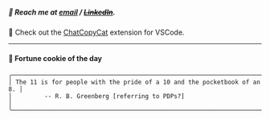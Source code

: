 ##### :calling: Reach me at **[email](mailto:johannes@stenmark.in)** ***/*** **[~~LinkedIn~~](https://www.linkedin.com/in/johannes-stenmark)**.
:feet: Check out the [ChatCopyCat](https://github.com/jstenmark/ChatCopyCat) extension for VSCode.

---
#### :cookie: Fortune cookie of the day
```smalltalk
╭─────────────────────────────────────────────────────────────────────────╮
│ The 11 is for people with the pride of a 10 and the pocketbook of an 8. │
│         -- R. B. Greenberg [referring to PDPs?]                         │
╰─────────────────────────────────────────────────────────────────────────╯
```
